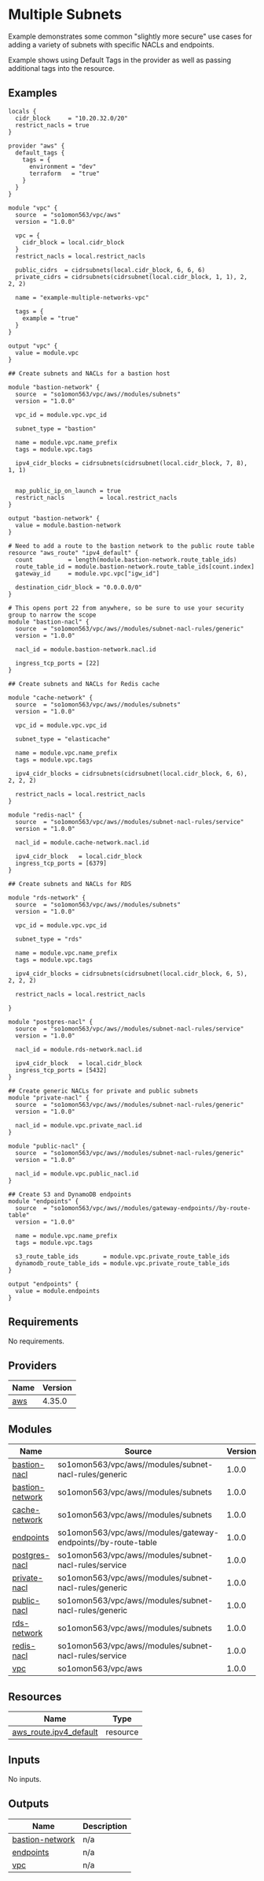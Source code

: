 # Multiple Subnets

Example demonstrates some common "slightly more secure" use cases for adding a variety of subnets with specific NACLs and endpoints.

Example shows using Default Tags in the provider as well as passing additional tags into the resource.
<!-- BEGINNING OF PRE-COMMIT-TERRAFORM DOCS HOOK -->


## Examples

```hcl
locals {
  cidr_block     = "10.20.32.0/20"
  restrict_nacls = true
}

provider "aws" {
  default_tags {
    tags = {
      environment = "dev"
      terraform   = "true"
    }
  }
}

module "vpc" {
  source  = "so1omon563/vpc/aws"
  version = "1.0.0"

  vpc = {
    cidr_block = local.cidr_block
  }
  restrict_nacls = local.restrict_nacls

  public_cidrs  = cidrsubnets(local.cidr_block, 6, 6, 6)
  private_cidrs = cidrsubnets(cidrsubnet(local.cidr_block, 1, 1), 2, 2, 2)

  name = "example-multiple-networks-vpc"

  tags = {
    example = "true"
  }
}

output "vpc" {
  value = module.vpc
}

## Create subnets and NACLs for a bastion host

module "bastion-network" {
  source  = "so1omon563/vpc/aws//modules/subnets"
  version = "1.0.0"

  vpc_id = module.vpc.vpc_id

  subnet_type = "bastion"

  name = module.vpc.name_prefix
  tags = module.vpc.tags

  ipv4_cidr_blocks = cidrsubnets(cidrsubnet(local.cidr_block, 7, 8), 1, 1)


  map_public_ip_on_launch = true
  restrict_nacls          = local.restrict_nacls
}

output "bastion-network" {
  value = module.bastion-network
}

# Need to add a route to the bastion network to the public route table
resource "aws_route" "ipv4_default" {
  count          = length(module.bastion-network.route_table_ids)
  route_table_id = module.bastion-network.route_table_ids[count.index]
  gateway_id     = module.vpc.vpc["igw_id"]

  destination_cidr_block = "0.0.0.0/0"
}

# This opens port 22 from anywhere, so be sure to use your security group to narrow the scope
module "bastion-nacl" {
  source  = "so1omon563/vpc/aws//modules/subnet-nacl-rules/generic"
  version = "1.0.0"

  nacl_id = module.bastion-network.nacl.id

  ingress_tcp_ports = [22]
}

## Create subnets and NACLs for Redis cache

module "cache-network" {
  source  = "so1omon563/vpc/aws//modules/subnets"
  version = "1.0.0"

  vpc_id = module.vpc.vpc_id

  subnet_type = "elasticache"

  name = module.vpc.name_prefix
  tags = module.vpc.tags

  ipv4_cidr_blocks = cidrsubnets(cidrsubnet(local.cidr_block, 6, 6), 2, 2, 2)

  restrict_nacls = local.restrict_nacls
}

module "redis-nacl" {
  source  = "so1omon563/vpc/aws//modules/subnet-nacl-rules/service"
  version = "1.0.0"

  nacl_id = module.cache-network.nacl.id

  ipv4_cidr_block   = local.cidr_block
  ingress_tcp_ports = [6379]
}

## Create subnets and NACLs for RDS

module "rds-network" {
  source  = "so1omon563/vpc/aws//modules/subnets"
  version = "1.0.0"

  vpc_id = module.vpc.vpc_id

  subnet_type = "rds"

  name = module.vpc.name_prefix
  tags = module.vpc.tags

  ipv4_cidr_blocks = cidrsubnets(cidrsubnet(local.cidr_block, 6, 5), 2, 2, 2)

  restrict_nacls = local.restrict_nacls

}

module "postgres-nacl" {
  source  = "so1omon563/vpc/aws//modules/subnet-nacl-rules/service"
  version = "1.0.0"

  nacl_id = module.rds-network.nacl.id

  ipv4_cidr_block   = local.cidr_block
  ingress_tcp_ports = [5432]
}

## Create generic NACLs for private and public subnets
module "private-nacl" {
  source  = "so1omon563/vpc/aws//modules/subnet-nacl-rules/generic"
  version = "1.0.0"

  nacl_id = module.vpc.private_nacl.id
}

module "public-nacl" {
  source  = "so1omon563/vpc/aws//modules/subnet-nacl-rules/generic"
  version = "1.0.0"

  nacl_id = module.vpc.public_nacl.id
}

## Create S3 and DynamoDB endpoints
module "endpoints" {
  source  = "so1omon563/vpc/aws//modules/gateway-endpoints//by-route-table"
  version = "1.0.0"

  name = module.vpc.name_prefix
  tags = module.vpc.tags

  s3_route_table_ids       = module.vpc.private_route_table_ids
  dynamodb_route_table_ids = module.vpc.private_route_table_ids
}

output "endpoints" {
  value = module.endpoints
}
```

## Requirements

No requirements.

## Providers

| Name | Version |
|------|---------|
| <a name="provider_aws"></a> [aws](#provider\_aws) | 4.35.0 |

## Modules

| Name | Source | Version |
|------|--------|---------|
| <a name="module_bastion-nacl"></a> [bastion-nacl](#module\_bastion-nacl) | so1omon563/vpc/aws//modules/subnet-nacl-rules/generic | 1.0.0 |
| <a name="module_bastion-network"></a> [bastion-network](#module\_bastion-network) | so1omon563/vpc/aws//modules/subnets | 1.0.0 |
| <a name="module_cache-network"></a> [cache-network](#module\_cache-network) | so1omon563/vpc/aws//modules/subnets | 1.0.0 |
| <a name="module_endpoints"></a> [endpoints](#module\_endpoints) | so1omon563/vpc/aws//modules/gateway-endpoints//by-route-table | 1.0.0 |
| <a name="module_postgres-nacl"></a> [postgres-nacl](#module\_postgres-nacl) | so1omon563/vpc/aws//modules/subnet-nacl-rules/service | 1.0.0 |
| <a name="module_private-nacl"></a> [private-nacl](#module\_private-nacl) | so1omon563/vpc/aws//modules/subnet-nacl-rules/generic | 1.0.0 |
| <a name="module_public-nacl"></a> [public-nacl](#module\_public-nacl) | so1omon563/vpc/aws//modules/subnet-nacl-rules/generic | 1.0.0 |
| <a name="module_rds-network"></a> [rds-network](#module\_rds-network) | so1omon563/vpc/aws//modules/subnets | 1.0.0 |
| <a name="module_redis-nacl"></a> [redis-nacl](#module\_redis-nacl) | so1omon563/vpc/aws//modules/subnet-nacl-rules/service | 1.0.0 |
| <a name="module_vpc"></a> [vpc](#module\_vpc) | so1omon563/vpc/aws | 1.0.0 |

## Resources

| Name | Type |
|------|------|
| [aws_route.ipv4_default](https://registry.terraform.io/providers/hashicorp/aws/latest/docs/resources/route) | resource |

## Inputs

No inputs.

## Outputs

| Name | Description |
|------|-------------|
| <a name="output_bastion-network"></a> [bastion-network](#output\_bastion-network) | n/a |
| <a name="output_endpoints"></a> [endpoints](#output\_endpoints) | n/a |
| <a name="output_vpc"></a> [vpc](#output\_vpc) | n/a |


<!-- END OF PRE-COMMIT-TERRAFORM DOCS HOOK -->
